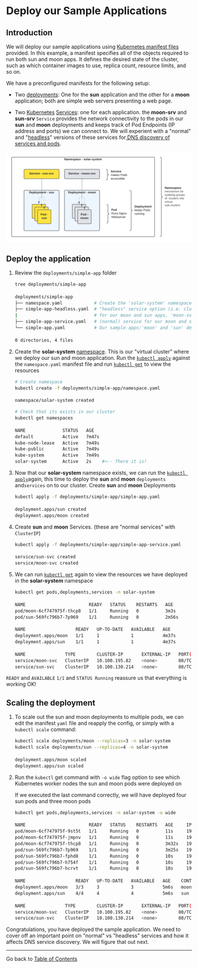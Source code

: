 # Deploy our Sample Applications

## Introduction

We will deploy our sample applications using [Kubernetes manifest files](https://docs.microsoft.com/en-us/azure/aks/concepts-clusters-workloads#deployments-and-yaml-manifests)
provided.   In this example, a manifest specifies
all of the objects required to run both sun and moon apps. It defines the desired state of the cluster, such as which container images to use,
replica count, resource limits, and so on.

We have a preconfigured manifests for the following setup:

* Two
  [deployments](https://docs.microsoft.com/en-us/azure/aks/concepts-clusters-workloads#deployments-and-yaml-manifests):
  One for the **sun** application and the other for a **moon** application; both
  are simple web servers presenting a web page. 

- Two
  [Kubernetes](https://docs.microsoft.com/en-us/azure/aks/concepts-network#services)
  [Services](https://docs.microsoft.com/en-us/azure/aks/concepts-network#services):
  one for each application. the **moon-srv** and **sun-srv** `Service` provides
  the network connectivity to the pods in our **sun** and **moon** deployments
  and keeps track of Pod Endpoints (IP address and ports) we can connect to. We
  will experient with a "normal" and
  "[headless](https://kubernetes.io/docs/concepts/services-networking/service/#headless-services)"
  versions of these services for[ DNS discovery of services and
  pods](https://kubernetes.io/docs/concepts/services-networking/dns-pod-service/#a-aaaa-records).

![topology of sample application](media/image1.png)

## Deploy the application 

1. Review the  `deployments/simple-app` folder
   
    ```bash
    tree deployments/simple-app 
    
    deployments/simple-app
    ├── namespace.yaml            # Create the 'solar-system' namespace
    ├── simple-app-headless.yaml  # "headless" service option (i.e. clusterIP: None)
    |                             # for our moon and sun apps, 'moon-svc' and 'sun-svc'
    ├── simple-app-service.yaml   # (normal) service for our moon and sun apps, 'moon-svc' and 'sun-svc'
    └── simple-app.yaml           # Our sample apps:'moon' and 'sun' deployments
    
    0 directories, 4 files

    ```
   
1. Create the **solar-system**
   [namespace](https://kubernetes.io/docs/concepts/overview/working-with-objects/namespaces/).
   This is our "virtual cluster" where we deploy our sun and moon application.
   Run the   [`kubectl
   apply`](https://kubernetes.io/docs/reference/generated/kubectl/kubectl-commands#apply)
   against the `namespace.yaml`  manifest file and run [`kubectl
   get`](https://kubernetes.io/docs/reference/generated/kubectl/kubectl-commands#get)
   to view the  resources

    ```bash
    # Create namespace
    kubectl create -f deployments/simple-app/namespace.yaml 

    namespace/solar-system created
    ```

    ```bash
    # Check that its exists in our cluster
    kubectl get namespaces

    NAME              STATUS   AGE
    default           Active   7m47s
    kube-node-lease   Active   7m49s
    kube-public       Active   7m49s
    kube-system       Active   7m49s
    solar-system      Active   2s    #<-- There it is!
    ```

1. Now that our **solar-system** namespace exists, we can run the [`kubectl
   apply`](https://kubernetes.io/docs/reference/generated/kubectl/kubectl-commands#apply)again,
   this time to deploy the **sun** and **moon** `deployments` and`services` on
   to our cluster.  Create **sun** and **moon** Deployments

    ```bash
    kubectl apply -f deployments/simple-app/simple-app.yaml

    deployment.apps/sun created
    deployment.apps/moon created
    ```

1. Create **sun** and **moon**  Services. (these are "normal services" with `ClusterIP`)

    ```bash
    kubectl apply -f deployments/simple-app/simple-app-service.yaml

    service/sun-svc created
    service/moon-svc created
    ```


1. We can run [`kubectl
   get`](https://kubernetes.io/docs/reference/generated/kubectl/kubectl-commands#get)
   again to view the resources we have deployed in the **solar-system**
   namespace

    ```bash
    kubectl get pods,deployments,services -n solar-system

    NAME                        READY   STATUS    RESTARTS   AGE
    pod/moon-6cf747975f-thcp8   1/1     Running   0          3m3s
    pod/sun-569fc796b7-7p969    1/1     Running   0          2m56s

    NAME                   READY   UP-TO-DATE   AVAILABLE   AGE
    deployment.apps/moon   1/1     1            1           4m37s
    deployment.apps/sun    1/1     1            1           4m37s

    NAME               TYPE        CLUSTER-IP       EXTERNAL-IP   PORT(S)   AGE
    service/moon-svc   ClusterIP   10.100.195.82    <none>        80/TCP    4m13s
    service/sun-svc    ClusterIP   10.100.130.214   <none>        80/TCP    4m14s
    ```

  `READY` and `AVAILABLE`  `1/1` and `STATUS Running` reassure us that 	everything is working OK! 

## Scaling the deployment

1. To scale out the sun and moon deployments to multiple pods, we can edit the
   manifest `yaml` file and reapply the config, or simply with a `kubectl scale`
   command: 

    ```bash
    kubectl scale deployments/moon --replicas=3 -n solar-system
    kubectl scale deployments/sun --replicas=4 -n solar-system

    deployment.apps/moon scaled
    deployment.apps/sun scaled
    ```

1. Run the `kubectl` get command with `-o wide` flag option to see which
   Kubernetes worker nodes the sun and moon pods were deployed on

    If we executed the last command correctly,  we will have deployed four sun
    pods and three moon pods

    ```bash
    kubectl get pods,deployments,services -n solar-system -o wide

    NAME                        READY   STATUS    RESTARTS   AGE     IP               NODE                                           NOMINATED NODE   READINESS GATES
    pod/moon-6cf747975f-9st5t   1/1     Running   0          11s     192.168.26.52    ip-192-168-30-155.us-west-2.compute.internal   <none>           <none>
    pod/moon-6cf747975f-jmpnv   1/1     Running   0          11s     192.168.59.249   ip-192-168-48-238.us-west-2.compute.internal   <none>           <none>
    pod/moon-6cf747975f-thcp8   1/1     Running   0          3m32s   192.168.70.95    ip-192-168-74-60.us-west-2.compute.internal    <none>           <none>
    pod/sun-569fc796b7-7p969    1/1     Running   0          3m25s   192.168.72.194   ip-192-168-74-60.us-west-2.compute.internal    <none>           <none>
    pod/sun-569fc796b7-fphd8    1/1     Running   0          10s     192.168.19.250   ip-192-168-30-155.us-west-2.compute.internal   <none>           <none>
    pod/sun-569fc796b7-h754f    1/1     Running   0          10s     192.168.30.16    ip-192-168-30-155.us-west-2.compute.internal   <none>           <none>
    pod/sun-569fc796b7-hcrvt    1/1     Running   0          10s     192.168.32.100   ip-192-168-48-238.us-west-2.compute.internal   <none>           <none>

    NAME                   READY   UP-TO-DATE   AVAILABLE   AGE    CONTAINERS   IMAGES                                   SELECTOR
    deployment.apps/moon   3/3     3            3           5m6s   moon         armsultan/test-page:plain-text-nonroot   app=moon
    deployment.apps/sun    4/4     4            4           5m6s   sun          armsultan/test-page:plain-text-nonroot   app=sun

    NAME               TYPE        CLUSTER-IP       EXTERNAL-IP   PORT(S)   AGE     SELECTOR
    service/moon-svc   ClusterIP   10.100.195.82    <none>        80/TCP    4m43s   app=moon
    service/sun-svc    ClusterIP   10.100.130.214   <none>        80/TCP    4m44s   app=sun
    ```

Congratulations, you have deployed the sample application. We need to cover off
an important point on "normal" vs "headless" services and how it affects DNS
service discovery. We will figure that out next.

---

Go back to [Table of Contents](../../README.md)